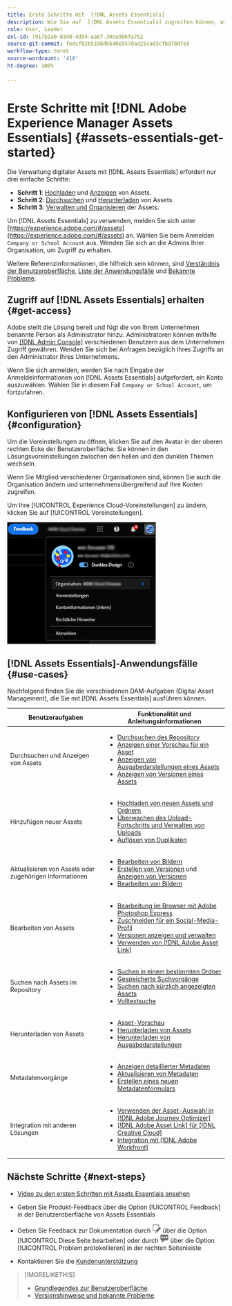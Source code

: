 ```yaml
---
title: Erste Schritte mit  [!DNL Assets Essentials]
description: Wie Sie auf  [!DNL Assets Essentials] zugreifen können, wie Sie sich anmelden, wie Sie Anwendungsfälle unterstützen und bekannte Probleme.
role: User, Leader
exl-id: 7917b2a0-8340-4d94-aa6f-30ce986fa752
source-git-commit: fedcf02b5338d6640e557dad25ca03cfbd78d7e5
workflow-type: tm+mt
source-wordcount: '418'
ht-degree: 100%

---
```


# Erste Schritte mit [!DNL Adobe Experience Manager Assets Essentials] {#assets-essentials-get-started}

<!-- TBD: Make links for these steps. -->

Die Verwaltung digitaler Assets mit [!DNL Assets Essentials] erfordert nur drei einfache Schritte:

* **Schritt 1**: [Hochladen](/help/using/add-delete.md) und [Anzeigen](/help/using/navigate-view.md) von Assets.
* **Schritt 2**: [Durchsuchen](/help/using/search.md) und [Herunterladen](/help/using/manage-organize.md#download) von Assets.
* **Schritt 3**: [Verwalten und Organisieren](/help/using/manage-organize.md) der Assets.

Um [!DNL Assets Essentials] zu verwenden, melden Sie sich unter [https://experience.adobe.com/#/assets](https://experience.adobe.com/#/assets) an. Wählen Sie beim Anmelden `Company or School Account` aus. Wenden Sie sich an die Admins Ihrer Organisation, um Zugriff zu erhalten.

Weitere Referenzinformationen, die hilfreich sein können, sind [Verständnis der Benutzeroberfläche](/help/using/navigate-view.md), [Liste der Anwendungsfälle](#use-cases) <!-- TBD: [supported file types](/help/using/supported-file-formats.md), --> und [Bekannte Probleme](/help/using/release-notes.md#known-issues).

## Zugriff auf [!DNL Assets Essentials] erhalten {#get-access}

Adobe stellt die Lösung bereit und fügt die von Ihrem Unternehmen benannte Person als Administrator hinzu. Administratoren können mithilfe von [[!DNL Admin Console]](https://helpx.adobe.com/de/enterprise/using/admin-console.html) verschiedenen Benutzern aus dem Unternehmen Zugriff gewähren. Wenden Sie sich bei Anfragen bezüglich Ihres Zugriffs an den Administrator Ihres Unternehmens.

Wenn Sie sich anmelden, werden Sie nach Eingabe der Anmeldeinformationen von [!DNL Assets Essentials] aufgefordert, ein Konto auszuwählen. Wählen Sie in diesem Fall `Company or School Account`, um fortzufahren.

## Konfigurieren von [!DNL Assets Essentials] {#configuration}

Um die Voreinstellungen zu öffnen, klicken Sie auf den Avatar in der oberen rechten Ecke der Benutzeroberfläche. Sie können in den Lösungsvoreinstellungen zwischen den hellen und den dunklen Themen wechseln.

Wenn Sie Mitglied verschiedener Organisationen sind, können Sie auch die Organisation ändern und unternehmensübergreifend auf Ihre Konten zugreifen.

Um Ihre [!UICONTROL Experience Cloud-Voreinstellungen] zu ändern, klicken Sie auf [!UICONTROL Voreinstellungen].

![Voreinstellung zum Umschalten zwischen dunklem und hellem Design](assets/theme-change.png)

## [!DNL Assets Essentials]-Anwendungsfälle  {#use-cases}

Nachfolgend finden Sie die verschiedenen DAM-Aufgaben (Digital Asset Management), die Sie mit [!DNL Assets Essentials] ausführen können.

| Benutzeraufgaben | Funktionalität und Anleitungsinformationen |
|-----|------|
| Durchsuchen und Anzeigen von Assets | <ul> <li>[Durchsuchen des Repository](/help/using/navigate-view.md#view-assets-and-details) </li> <li> [Anzeigen einer Vorschau für ein Asset](/help/using/navigate-view.md#preview-assets) <li> [Anzeigen von Ausgabedarstellungen eines Assets](/help/using/add-delete.md#renditions) </li> <li>[Anzeigen von Versionen eines Assets](/help/using/manage-organize.md#view-versions)</li></ul> |
| Hinzufügen neuer Assets | <ul> <li>[Hochladen von neuen Assets und Ordnern](/help/using/add-delete.md#add-assets)</li> <li>[Überwachen des Upload-Fortschritts und Verwalten von Uploads](/help/using/add-delete.md#upload-progress)</li> <li>[Auflösen von Duplikaten](/help/using/add-delete.md#resolve-upload-fails)</li> </ul> |
| Aktualisieren von Assets oder zugehörigen Informationen | <ul> <li>[Bearbeiten von Bildern](/help/using/edit-images.md)</li> <li>[Erstellen von Versionen](/help/using/manage-organize.md#create-versions) und [Anzeigen von Versionen](/help/using/manage-organize.md#view-versions)</li> <li>[Bearbeiten von Bildern](/help/using/edit-images.md)</li> </ul> |
| Bearbeiten von Assets | <ul> <li>[Bearbeitung im Browser mit Adobe Photoshop Express](/help/using/edit-images.md)</li> <li>[Zuschneiden für ein Social-Media-Profil](/help/using/edit-images.md#crop-straighten-images)</li> <li>[Versionen anzeigen und verwalten](/help/using/manage-organize.md#view-versions)</li> <li>[Verwenden von  [!DNL Adobe Asset Link]](/help/using/integration.md#integrations)</ul></ul> |
| Suchen nach Assets im Repository | <ul> <li>[Suchen in einem bestimmten Ordner](/help/using/search.md#refine-search-results)</li> <li>[Gespeicherte Suchvorgänge](/help/using/search.md#saved-search)</li> <li>[Suchen nach kürzlich angezeigten Assets](/help/using/search.md)</li> <li>[Volltextsuche](/help/using/search.md) |
| Herunterladen von Assets | <ul> <li> [Asset-Vorschau](/help/using/navigate-view.md#preview-assets) </li> <li> [Herunterladen von Assets](/help/using/manage-organize.md#download) <li> [Herunterladen von Ausgabedarstellungen](/help/using/add-delete.md#renditions) </li></ul> |
| Metadatenvorgänge | <ul> <li>[Anzeigen detaillierter Metadaten](/help/using/metadata.md) </li> <li> [Aktualisieren von Metadaten](/help/using/metadata.md#update-metadata)</li> <li> [Erstellen eines neuen Metadatenformulars](/help/using/metadata.md#metadata-forms) </li> </ul> |
| Integration mit anderen Lösungen | <ul> <li>[Verwenden der Asset-Auswahl in  [!DNL Adobe Journey Optimizer]](/help/using/integration.md)</li> <li>[[!DNL Adobe Asset Link]  für  [!DNL Creative Cloud]](/help/using/integration.md)</li> <li>[Integration mit  [!DNL Adobe Workfront]](/help/using/integration.md)</li> </ul> |

## Nächste Schritte {#next-steps}

* [Video zu den ersten Schritten mit Assets Essentials ansehen](https://experienceleague.adobe.com/docs/experience-manager-learn/assets-essentials/getting-started.html?lang=de)

* Geben Sie Produkt-Feedback über die Option [!UICONTROL Feedback] in der Benutzeroberfläche von Assets Essentials

* Geben Sie Feedback zur Dokumentation durch ![Bearbeiten der Seite](assets/do-not-localize/edit-page.png) über die Option [!UICONTROL Diese Seite bearbeiten] oder durch ![Erstellen eines GitHub-Themas](assets/do-not-localize/github-issue.png) über die Option [!UICONTROL Problem protokollieren] in der rechten Seitenleiste

* Kontaktieren Sie die [Kundenunterstützung](https://experienceleague.adobe.com/de?support-solution=General&amp;lang=de#support)


<!--TBD: Merge the below rows in the table when the use cases are documented/available.

| How do I delete assets? | <ul> <li>[Delete assets](/help/using/manage-organize.md)</li> <li>Recover deleted assets</li> <li>Permanently delete assets</li> </ul> |
| How do I share assets or find shared assets? | <ul> <li>Shared by me</li> <li>Shared with me</li> <li>Share for comments and review</li> <li>Unshare assets</li> </ul> |
| How do I collaborate with others and get my assets reviewed | <ul> <li>Share for review</li> <li>Provide comments. Resolve and filter comments</li> <li>Annotations on images</li> <li>Assign tasks to specific users and prioritize</li> </ul> |

-->

<!-- 

## ![feedback icon](assets/do-not-localize/feedback-icon.png) Provide product feedback {#provide-feedback}

Adobe welcomes feedback about the solution. To provide feedback without even switching your working application, use the [!UICONTROL Feedback] option in the user interface. It also lets you attach files such as screenshots or video recording of an issue.

  ![feedback option in the interface](assets/feedback-panel.png)

To provide feedback for documentation, click [!UICONTROL Edit this page] ![edit the page](assets/do-not-localize/edit-page.png) or [!UICONTROL Log an issue] ![create a GitHub issue](assets/do-not-localize/github-issue.png) from the right sidebar. You can do one of the following: 

* Make the content updates and submit a GitHub pull request.
* Create an issue or ticket in GitHub. Retain the automatically populated article name when creating an issue.

-->

>[!MORELIKETHIS]
>
>* [Grundlegendes zur Benutzeroberfläche](/help/using/navigate-view.md).
>* [Versionshinweise und bekannte Probleme](/help/using/release-notes.md).

<!-- TBD: 
>* [Supported file types](/help/using/supported-file-formats.md).
-->
